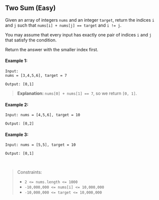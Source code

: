 ## Two Sum (Easy)

Given an array of integers `nums` and an integer `target`, return the indices `i` and `j` such that `nums[i] + nums[j] == target` and `i != j`.

You may assume that every input has exactly one pair of indices `i` and `j` that satisfy the condition.

Return the answer with the smaller index first.

#### Example 1:
```
Input: 
nums = [3,4,5,6], target = 7

Output: [0,1]
```
> **Explanation:** `nums[0] + nums[1] == 7`, so we return `[0, 1]`.

#### Example 2:
```
Input: nums = [4,5,6], target = 10

Output: [0,2]
```
#### Example 3:
```
Input: nums = [5,5], target = 10

Output: [0,1]
```

<br>

> Constraints:
> - `2 <= nums.length <= 1000`
> - `-10,000,000 <= nums[i] <= 10,000,000`
> - `-10,000,000 <= target <= 10,000,000`
